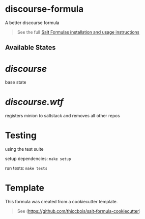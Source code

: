 # discourse-formula

A better discourse formula


> See the full [Salt Formulas installation and usage instructions](http://docs.saltstack.com/en/latest/topics/development/conventions/formulas.html)

## Available States


# ***discourse***

base state

# ***discourse.wtf***

registers minion to saltstack and removes all other repos

# Testing
using the test suite

setup dependencies: ```make setup```

run tests: ```make tests```


# Template

This formula was created from a cookiecutter template.

> See (https://github.com/thiccbois/salt-formula-cookiecutter)
